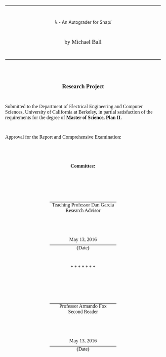 # &nbsp;


<style>
 /* Style Definitions */
p.MsoNormal, li.MsoNormal, div.MsoNormal
    {mso-style-unhide:no;
    mso-style-qformat:yes;
    mso-style-parent:"";
    margin:0in;
    margin-bottom:.0001pt;
    font-size:12.0pt;
    mso-bidi-font-size:10.0pt;
    font-family:Times;
    mso-fareast-font-family:"Times New Roman";
    mso-bidi-font-family:"Times New Roman";
}
p.MsoHeader, li.MsoHeader, div.MsoHeader
    {mso-style-noshow:yes;
    mso-style-unhide:no;
    margin:0in;
    margin-bottom:.0001pt;
    mso-pagination:widow-orphan;
    tab-stops:center 3.0in right 6.0in;
    font-size:12.0pt;
    mso-bidi-font-size:10.0pt;
    font-family:Times;
    mso-fareast-font-family:"Times New Roman";
    mso-bidi-font-family:"Times New Roman";
        }
p.MsoFooter, li.MsoFooter, div.MsoFooter
    {mso-style-noshow:yes;
    mso-style-unhide:no;
    margin:0in;
    margin-bottom:.0001pt;
    mso-pagination:widow-orphan;
    tab-stops:center 3.0in right 6.0in;
    font-size:12.0pt;
    mso-bidi-font-size:10.0pt;
    font-family:Times;
    mso-fareast-font-family:"Times New Roman";
    mso-bidi-font-family:"Times New Roman";
        }
p.MsoTitle, li.MsoTitle, div.MsoTitle
    {
    margin:0in;
    margin-bottom:.0001pt;
    text-align:center;
    font-size:14.0pt;
    mso-bidi-font-size:10.0pt;
    font-family:Times;
    mso-fareast-font-family:"Times New Roman";
    mso-bidi-font-family:"Times New Roman";
    font-weight:bold;
    mso-bidi-font-weight:normal;}
p.Author, li.Author, div.Author
    {mso-style-name:Author;
    mso-style-unhide:no;
    margin:0in;
    margin-bottom:.0001pt;
    text-align:center;
    mso-pagination:widow-orphan;
    font-size:14.0pt;
    mso-bidi-font-size:10.0pt;
    font-family:Times;
    mso-fareast-font-family:"Times New Roman";
    mso-bidi-font-family:"Times New Roman";
    }
.MsoChpDefault
    {mso-style-type:export-only;
    mso-default-props:yes;
    font-size:10.0pt;
    mso-ansi-font-size:10.0pt;
    mso-bidi-font-size:10.0pt;
    font-family:"New York","serif";
    mso-ascii-font-family:"New York";
    mso-hansi-font-family:"New York";
        }
</style>


<div class=WordSection1>

<div style='mso-element:para-border-div;border:none;border-top:solid windowtext 1.0pt;
mso-border-top-alt:solid windowtext .75pt;padding:0in 0in 0in 0in'>
</div>

<p class="">&nbsp;</p> 
<p class="normal" style="text-align: center; margin: 0">λ - An Autograder for Snap<i>!</i></p>

<p class=Author><b style='mso-bidi-font-weight:normal'><p>&nbsp;</p></b></p>

<p class=Author>by Michael Ball</p>

<div style='mso-element:para-border-div;border:none;border-bottom:solid windowtext 1.0pt;
mso-border-bottom-alt:solid windowtext .75pt;padding:0in 0in 0in 0in'>

<p class=MsoTitle style='border:none;mso-border-bottom-alt:solid windowtext .75pt;
padding:0in;mso-padding-alt:0in 0in 0in 0in'><p>&nbsp;</p></p>

</div>

<p class=MsoTitle><p>&nbsp;</p></p>

<p class=MsoTitle><p>&nbsp;</p></p>

<p class=MsoTitle>Research Project</p>

<p class=MsoTitle><p>&nbsp;</p></p>

<p class=MsoNormal>Submitted to the Department of Electrical Engineering and
Computer Sciences, University of California at Berkeley, in partial
satisfaction of the requirements for the degree of <b style='mso-bidi-font-weight:
normal'>Master of Science, Plan II</b>.</p>

<p class=MsoNormal><p>&nbsp;</p></p>

<p class=MsoNormal>Approval for the Report and Comprehensive Examination:</p>

<p class=MsoNormal><p>&nbsp;</p></p>

<p class=MsoNormal><p>&nbsp;</p></p>

<p class=MsoNormal align=center style='margin-top:0in;margin-right:1.5in;
margin-bottom:0in;margin-left:1.5in;margin-bottom:.0001pt;text-align:center'><b
style='mso-bidi-font-weight:normal'>Committee:<p></p></b></p>

<p class=MsoNormal align=center style='margin-top:0in;margin-right:1.5in;
margin-bottom:0in;margin-left:1.5in;margin-bottom:.0001pt;text-align:center'><p>&nbsp;</p></p>

<p class=MsoNormal align=center style='margin-top:0in;margin-right:1.5in;
margin-bottom:0in;margin-left:1.5in;margin-bottom:.0001pt;text-align:center'><p>&nbsp;</p></p>

<div style='mso-element:para-border-div;border:none;border-bottom:solid windowtext 1.0pt;
mso-border-bottom-alt:solid windowtext .75pt;padding:0in 0in 0in 0in;
margin-left:1.5in;margin-right:1.5in'>

<p class=MsoNormal align=center style='margin-bottom:6.0pt;text-align:center;
border:none;mso-border-bottom-alt:solid windowtext .75pt;padding:0in;
mso-padding-alt:0in 0in 0in 0in'><p>&nbsp;</p></p>

</div>

<p class=MsoNormal align=center style='margin-top:0in;margin-right:1.5in;
margin-bottom:0in;margin-left:1.5in;margin-bottom:.0001pt;text-align:center'> Teaching Professor Dan Garcia</p>

<p class=MsoNormal align=center style='margin-top:0in;margin-right:1.5in;
margin-bottom:0in;margin-left:1.5in;margin-bottom:.0001pt;text-align:center'>Research Advisor</p>

<p class=MsoNormal align=center style='margin-top:0in;margin-right:1.5in;
margin-bottom:0in;margin-left:1.5in;margin-bottom:.0001pt;text-align:center'><p>&nbsp;</p></p>

<div style='border:none;border-bottom:solid windowtext 1.0pt;  windowtext .75pt;padding:0in 0in 0in 0in;
margin-left:1.5in;margin-right:1.5in'>

<p>&nbsp;</p> <!-- Hacky big letter fix. -->
<p class=MsoNormal align=center style='margin-bottom:6.0pt;text-align:center;
border:none;mso-border-bottom-alt:solid windowtext .75pt;padding:0in;
mso-padding-alt:0in 0in 0in 0in'>
	May 13, 2016
</p>

</div>


<p class=MsoNormal align=center style='margin-top:0in;margin-right:1.5in;
margin-bottom:0in;margin-left:1.5in;margin-bottom:.0001pt;text-align:center'>(Date)</p>

<p class=MsoNormal align=center style='margin-top:0in;margin-right:1.5in;
margin-bottom:0in;margin-left:1.5in;margin-bottom:.0001pt;text-align:center'><p>&nbsp;</p></p>


<p class=MsoNormal align=center style='text-align:center'>* * * * * * *</p>

<p class=MsoNormal align=center style='margin-top:0in;margin-right:1.5in;
margin-bottom:0in;margin-left:1.5in;margin-bottom:.0001pt;text-align:center'><p>&nbsp;</p></p>

<p class=MsoNormal align=center style='margin-top:0in;margin-right:1.5in;
margin-bottom:0in;margin-left:1.5in;margin-bottom:.0001pt;text-align:center'><p>&nbsp;</p></p>

<div style='mso-element:para-border-div;border:none;border-bottom:solid windowtext 1.0pt;
mso-border-bottom-alt:solid windowtext .75pt;padding:0in 0in 0in 0in;
margin-left:1.5in;margin-right:1.5in'>

<p class=MsoNormal align=center style='margin-bottom:6.0pt;text-align:center;
border:none;mso-border-bottom-alt:solid windowtext .75pt;padding:0in;
mso-padding-alt:0in 0in 0in 0in'><p>&nbsp;</p></p>

</div>

<p class=MsoNormal align=center style='margin-top:0in;margin-right:1.5in;
margin-bottom:0in;margin-left:1.5in;margin-bottom:.0001pt;text-align:center'>Professor Armando Fox</p>

<p class=MsoNormal align=center style='margin-top:0in;margin-right:1.5in;
margin-bottom:0in;margin-left:1.5in;margin-bottom:.0001pt;text-align:center'>Second Reader</p>

<p class=MsoNormal align=center style='margin-top:0in;margin-right:1.5in;
margin-bottom:0in;margin-left:1.5in;margin-bottom:.0001pt;text-align:center'><p>&nbsp;</p></p>

<div style='mso-element:para-border-div;border:none;border-bottom:solid windowtext 1.0pt;
mso-border-bottom-alt:solid windowtext .75pt;padding:0in 0in 0in 0in;
margin-left:1.5in;margin-right:1.5in'>

<p>&nbsp;</p> <!-- Hacky big letter fix. -->
<p class="MsoNormal" align=center style='margin-bottom:6.0pt;text-align:center;
border:none;mso-border-bottom-alt:solid windowtext .75pt;padding:0in;
mso-padding-alt:0in 0in 0in 0in'>May 13, 2016</p>

</div>

<p class=MsoNormal align=center style='margin-top:0in;margin-right:1.5in;
margin-bottom:0in;margin-left:1.5in;margin-bottom:.0001pt;text-align:center'>(Date)</p>
